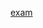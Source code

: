 [exam](https://htmlpreview.github.io/?https://raw.githubusercontent.com/yonatanlou/study_projects/main/Data%20analysis%20with%20R/exam/52414-HomeExam_204767644.html)
